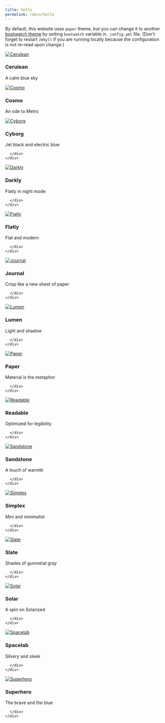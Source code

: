 ```yaml
---
title: hello
permalink: /docs/hello
---
```


By default, this website uses `paper` theme, but you can change it to another [bootwatch theme](https://bootswatch.com/3/) by setting
`bootwatch` variable in `_config.yml` file.
(Don't forget to restart `Jekyll` if you are running locally because the configuration is not re-read upon change.)

<div class="row">

  <div class="col-lg-4 col-sm-6">
    <div class="thumbnail">
      <div class="image">
        <a href="#cerulean/"><img src="https://bootswatch.com/3/cerulean/thumbnail.png" class="img-responsive" alt="Cerulean"></a>
      </div>
      <div class="caption">
        <h3>Cerulean</h3>
        <p>A calm blue sky</p>
      </div>
    </div>
  </div>

  <div class="col-lg-4 col-sm-6">
    <div class="thumbnail">
      <div class="image">
        <a href="#cosmo/"><img class="img-responsive" src="https://bootswatch.com/3/cosmo/thumbnail.png" alt="Cosmo"></a>
      </div>
      <div class="caption">
        <h3>Cosmo</h3>
        <p>An ode to Metro</p>
      </div>
    </div>
  </div>

  <div class="col-lg-4 col-sm-6">
    <div class="thumbnail">
      <div class="image">
        <a href="#cyborg/"><img class="img-responsive" src="https://bootswatch.com/3/cyborg/thumbnail.png" alt="Cyborg"></a>
      </div>
      <div class="caption">
        <h3>Cyborg</h3>
        <p>Jet black and electric blue</p>


      </div>
    </div>
  </div>

  <div class="col-lg-4 col-sm-6">
    <div class="thumbnail">
      <div class="image">
        <a href="#darkly/"><img class="img-responsive" src="https://bootswatch.com/3/darkly/thumbnail.png" alt="Darkly"></a>
      </div>
      <div class="caption">
        <h3>Darkly</h3>
        <p>Flatly in night mode</p>


      </div>
    </div>
  </div>

  <div class="col-lg-4 col-sm-6">
    <div class="thumbnail">
      <div class="image">
        <a href="#flatly/"><img class="img-responsive" src="https://bootswatch.com/3/flatly/thumbnail.png" alt="Flatly"></a>
      </div>
      <div class="caption">
        <h3>Flatly</h3>
        <p>Flat and modern</p>


      </div>
    </div>
  </div>

  <div class="col-lg-4 col-sm-6">
    <div class="thumbnail">
      <div class="image">
        <a href="#journal/"><img class="img-responsive" src="https://bootswatch.com/3/journal/thumbnail.png" alt="Journal"></a>
      </div>
      <div class="caption">
        <h3>Journal</h3>
        <p>Crisp like a new sheet of paper</p>


      </div>
    </div>
  </div>

  <div class="col-lg-4 col-sm-6">
    <div class="thumbnail">
      <div class="image">
        <a href="#lumen/"><img src="https://bootswatch.com/3/lumen/thumbnail.png" class="img-responsive" alt="Lumen"></a>
      </div>
      <div class="caption">
        <h3>Lumen</h3>
        <p>Light and shadow</p>


      </div>
    </div>
  </div>

  <div class="col-lg-4 col-sm-6">
    <div class="thumbnail">
      <div class="image">
        <a href="#paper/"><img class="img-responsive" src="https://bootswatch.com/3/paper/thumbnail.png" alt="Paper"></a>
      </div>
      <div class="caption">
        <h3>Paper</h3>
        <p>Material is the metaphor</p>


      </div>
    </div>
  </div>

  <div class="col-lg-4 col-sm-6">
    <div class="thumbnail">
      <div class="image">
        <a href="#readable/"><img class="img-responsive" src="https://bootswatch.com/3/readable/thumbnail.png" alt="Readable"></a>
      </div>
      <div class="caption">
        <h3>Readable</h3>
        <p>Optimized for legibility</p>


      </div>
    </div>
  </div>

  <div class="col-lg-4 col-sm-6">
    <div class="thumbnail">
      <div class="image">
        <a href="#sandstone/"><img src="https://bootswatch.com/3/sandstone/thumbnail.png" class="img-responsive" alt="Sandstone"></a>
      </div>
      <div class="caption">
        <h3>Sandstone</h3>
        <p>A touch of warmth</p>


      </div>
    </div>
  </div>

  <div class="col-lg-4 col-sm-6">
    <div class="thumbnail">
      <div class="image">
        <a href="#simplex/"><img class="img-responsive" src="https://bootswatch.com/3/simplex/thumbnail.png" alt="Simplex"></a>
      </div>
      <div class="caption">
        <h3>Simplex</h3>
        <p>Mini and minimalist</p>


      </div>
    </div>
  </div>

  <div class="col-lg-4 col-sm-6">
    <div class="thumbnail">
      <div class="image">
        <a href="#slate/"><img class="img-responsive" src="https://bootswatch.com/3/slate/thumbnail.png" alt="Slate"></a>
      </div>
      <div class="caption">
        <h3>Slate</h3>
        <p>Shades of gunmetal gray</p>



      </div>
    </div>
  </div>

  <div class="col-lg-4 col-sm-6">
    <div class="thumbnail">
      <div class="image">
        <a href="#solar/"><img class="img-responsive" src="https://bootswatch.com/solar/thumbnail.png" alt="Solar"></a>
      </div>
      <div class="caption">
        <h3>Solar</h3>
        <p>A spin on Solarized</p>


      </div>
    </div>
  </div>

  <div class="col-lg-4 col-sm-6">
    <div class="thumbnail">
      <div class="image">
        <a href="#spacelab/"><img class="img-responsive" src="https://bootswatch.com/3/spacelab/thumbnail.png" alt="Spacelab"></a>
      </div>
      <div class="caption">
        <h3>Spacelab</h3>
        <p>Silvery and sleek</p>


      </div>
    </div>
  </div>

  <div class="col-lg-4 col-sm-6">
    <div class="thumbnail">
      <div class="image">
        <a href="#superhero/"><img class="img-responsive" src="https://bootswatch.com/3/superhero/thumbnail.png" alt="Superhero"></a>
      </div>
      <div class="caption">
        <h3>Superhero</h3>
        <p>The brave and the blue</p>


      </div>
    </div>
  </div>
